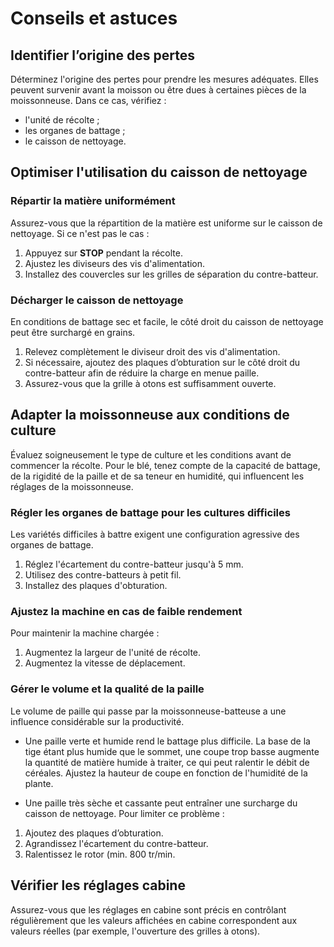 # Conseils et astuces

## Identifier l’origine des pertes 

Déterminez l'origine des pertes pour prendre les mesures adéquates. 
Elles peuvent survenir avant la moisson ou être dues à certaines pièces 
de la moissonneuse. Dans ce cas, vérifiez :
- l'unité de récolte ;
- les organes de battage ;
- le caisson de nettoyage.

## Optimiser l'utilisation du caisson de nettoyage

### Répartir la matière uniformément

Assurez-vous que la répartition de la matière est uniforme sur le
caisson de nettoyage. Si ce n'est pas le cas :

1. Appuyez sur **STOP** pendant la récolte.
1. Ajustez les diviseurs des vis d'alimentation. 
1. Installez des couvercles sur les grilles de séparation 
du contre-batteur.

### Décharger le caisson de nettoyage

En conditions de battage sec et facile, le côté droit du caisson 
de nettoyage peut être surchargé en grains. 
1. Relevez complètement le diviseur droit des vis d'alimentation.
1. Si nécessaire, ajoutez des plaques d’obturation sur le côté 
droit du contre-batteur afin de réduire la charge en menue paille. 
1. Assurez-vous que la grille à otons est suffisamment ouverte.

## Adapter la moissonneuse aux conditions de culture

Évaluez soigneusement le type de culture et les conditions 
avant de commencer la récolte. Pour le blé, tenez compte de la 
capacité de battage, de la rigidité de la paille et de sa teneur 
en humidité, qui influencent les réglages de la moissonneuse.

### Régler les organes de battage pour les cultures difficiles

Les variétés difficiles à battre exigent une configuration agressive
des organes de battage. 
1. Réglez l'écartement du contre-batteur jusqu'à 5 mm.
1. Utilisez des contre-batteurs à petit fil.
1. Installez des plaques d'obturation.

### Ajustez la machine en cas de faible rendement

Pour maintenir la machine chargée :
1. Augmentez la largeur de l'unité de récolte.
1. Augmentez la vitesse de déplacement.


### Gérer le volume et la qualité de la paille

Le volume de paille qui passe par la moissonneuse-batteuse a une
influence considérable sur la productivité.

- Une paille verte et humide rend le battage plus difficile. La base de la tige étant plus humide que le sommet, une coupe trop basse 
augmente la quantité de matière humide à traiter, ce qui peut ralentir 
le débit de céréales.
Ajustez la hauteur de coupe en fonction de l'humidité de la plante.

- Une paille très sèche et cassante peut entraîner une surcharge
du caisson de nettoyage. Pour limiter ce problème : 
1. Ajoutez des plaques d’obturation. 
1. Agrandissez l'écartement du contre-batteur. 
1. Ralentissez le rotor (min. 800 tr/min.


## Vérifier les réglages cabine

Assurez-vous que les réglages en cabine sont précis en contrôlant 
régulièrement que les valeurs affichées en cabine correspondent aux valeurs 
réelles (par exemple, l'ouverture des grilles à otons).
